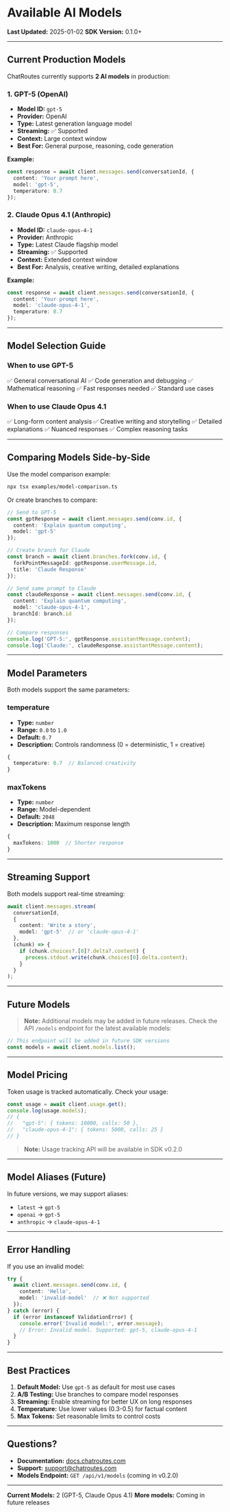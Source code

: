 # Available AI Models

**Last Updated:** 2025-01-02
**SDK Version:** 0.1.0+

---

## Current Production Models

ChatRoutes currently supports **2 AI models** in production:

### 1. GPT-5 (OpenAI)
- **Model ID:** `gpt-5`
- **Provider:** OpenAI
- **Type:** Latest generation language model
- **Streaming:** ✅ Supported
- **Context:** Large context window
- **Best For:** General purpose, reasoning, code generation

**Example:**
```typescript
const response = await client.messages.send(conversationId, {
  content: 'Your prompt here',
  model: 'gpt-5',
  temperature: 0.7
});
```

### 2. Claude Opus 4.1 (Anthropic)
- **Model ID:** `claude-opus-4-1`
- **Provider:** Anthropic
- **Type:** Latest Claude flagship model
- **Streaming:** ✅ Supported
- **Context:** Extended context window
- **Best For:** Analysis, creative writing, detailed explanations

**Example:**
```typescript
const response = await client.messages.send(conversationId, {
  content: 'Your prompt here',
  model: 'claude-opus-4-1',
  temperature: 0.7
});
```

---

## Model Selection Guide

### When to use GPT-5
✅ General conversational AI
✅ Code generation and debugging
✅ Mathematical reasoning
✅ Fast responses needed
✅ Standard use cases

### When to use Claude Opus 4.1
✅ Long-form content analysis
✅ Creative writing and storytelling
✅ Detailed explanations
✅ Nuanced responses
✅ Complex reasoning tasks

---

## Comparing Models Side-by-Side

Use the model comparison example:

```bash
npx tsx examples/model-comparison.ts
```

Or create branches to compare:

```typescript
// Send to GPT-5
const gptResponse = await client.messages.send(conv.id, {
  content: 'Explain quantum computing',
  model: 'gpt-5'
});

// Create branch for Claude
const branch = await client.branches.fork(conv.id, {
  forkPointMessageId: gptResponse.userMessage.id,
  title: 'Claude Response'
});

// Send same prompt to Claude
const claudeResponse = await client.messages.send(conv.id, {
  content: 'Explain quantum computing',
  model: 'claude-opus-4-1',
  branchId: branch.id
});

// Compare responses
console.log('GPT-5:', gptResponse.assistantMessage.content);
console.log('Claude:', claudeResponse.assistantMessage.content);
```

---

## Model Parameters

Both models support the same parameters:

### temperature
- **Type:** `number`
- **Range:** `0.0` to `1.0`
- **Default:** `0.7`
- **Description:** Controls randomness (0 = deterministic, 1 = creative)

```typescript
{
  temperature: 0.7  // Balanced creativity
}
```

### maxTokens
- **Type:** `number`
- **Range:** Model-dependent
- **Default:** `2048`
- **Description:** Maximum response length

```typescript
{
  maxTokens: 1000  // Shorter response
}
```

---

## Streaming Support

Both models support real-time streaming:

```typescript
await client.messages.stream(
  conversationId,
  {
    content: 'Write a story',
    model: 'gpt-5'  // or 'claude-opus-4-1'
  },
  (chunk) => {
    if (chunk.choices?.[0]?.delta?.content) {
      process.stdout.write(chunk.choices[0].delta.content);
    }
  }
);
```

---

## Future Models

> **Note:** Additional models may be added in future releases. Check the API `/models` endpoint for the latest available models:

```typescript
// This endpoint will be added in future SDK versions
const models = await client.models.list();
```

---

## Model Pricing

Token usage is tracked automatically. Check your usage:

```typescript
const usage = await client.usage.get();
console.log(usage.models);
// {
//   "gpt-5": { tokens: 10000, calls: 50 },
//   "claude-opus-4-1": { tokens: 5000, calls: 25 }
// }
```

> **Note:** Usage tracking API will be available in SDK v0.2.0

---

## Model Aliases (Future)

In future versions, we may support aliases:
- `latest` → `gpt-5`
- `openai` → `gpt-5`
- `anthropic` → `claude-opus-4-1`

---

## Error Handling

If you use an invalid model:

```typescript
try {
  await client.messages.send(conv.id, {
    content: 'Hello',
    model: 'invalid-model'  // ❌ Not supported
  });
} catch (error) {
  if (error instanceof ValidationError) {
    console.error('Invalid model:', error.message);
    // Error: Invalid model. Supported: gpt-5, claude-opus-4-1
  }
}
```

---

## Best Practices

1. **Default Model:** Use `gpt-5` as default for most use cases
2. **A/B Testing:** Use branches to compare model responses
3. **Streaming:** Enable streaming for better UX on long responses
4. **Temperature:** Use lower values (0.3-0.5) for factual content
5. **Max Tokens:** Set reasonable limits to control costs

---

## Questions?

- **Documentation:** [docs.chatroutes.com](https://docs.chatroutes.com)
- **Support:** support@chatroutes.com
- **Models Endpoint:** `GET /api/v1/models` (coming in v0.2.0)

---

**Current Models:** 2 (GPT-5, Claude Opus 4.1)
**More models:** Coming in future releases
